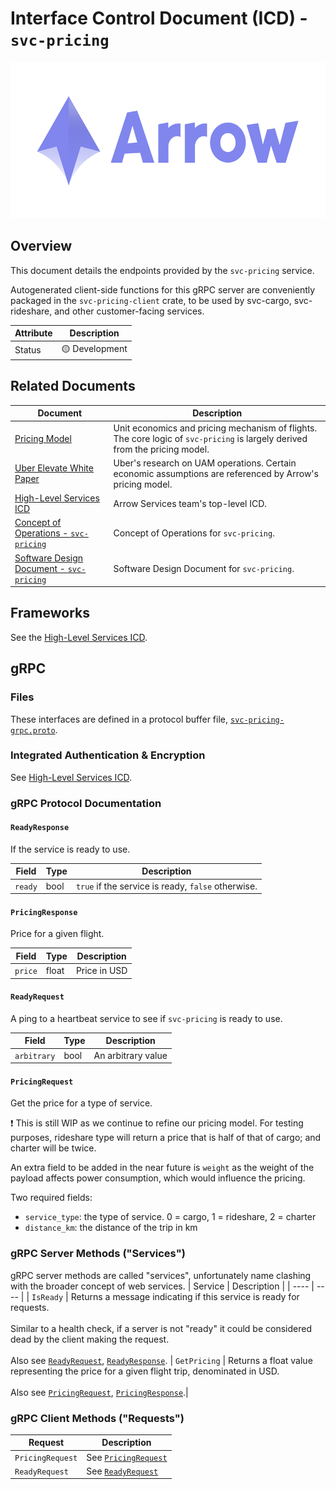 # Interface Control Document (ICD) - `svc-pricing`

<center>

<img src="https://github.com/Arrow-air/tf-github/raw/main/src/templates/doc-banner-services.png" style="height:250px" />

</center>

## Overview

This document details the endpoints provided by the `svc-pricing` service.

Autogenerated client-side functions for this gRPC server are conveniently packaged in the `svc-pricing-client` crate, to be used by svc-cargo, svc-rideshare, and other customer-facing services.


Attribute | Description
--- | ---
Status | :yellow_circle: Development

## Related Documents

Document | Description
--- | ---
[Pricing Model](https://docs.google.com/spreadsheets/d/1mjPtaIn3E5m7r4nyKt_sJKG9BSFm2ty7Gzo7OqERxwo) | Unit economics and pricing mechanism of flights. The core logic of `svc-pricing` is largely derived from the pricing model.
[Uber Elevate White Paper](https://evtol.news/__media/PDFs/UberElevateWhitePaperOct2016.pdf) | Uber's research on UAM operations. Certain economic assumptions are referenced by Arrow's pricing model.
[High-Level Services ICD](https://github.com/Arrow-air/se-services/blob/develop/docs/icd.md) | Arrow Services team's top-level ICD.
[Concept of Operations - `svc-pricing`](conops.md) | Concept of Operations for `svc-pricing`.
[Software Design Document - `svc-pricing`](./sdd.md) | Software Design Document for `svc-pricing`.

## Frameworks

See the [High-Level Services ICD](https://github.com/Arrow-air/se-services/blob/develop/docs/icd.md).


## gRPC

### Files

These interfaces are defined in a protocol buffer file, [`svc-pricing-grpc.proto`](../proto/svc-pricing-grpc.proto).

### Integrated Authentication & Encryption

See [High-Level Services ICD](https://github.com/Arrow-air/se-services/blob/develop/docs/icd.md).

### gRPC Protocol Documentation

#### `ReadyResponse`
If the service is ready to use.


| Field | Type | Description |
| ----- | ---- | ----------- |
| `ready` | bool |  `true` if the service is ready, `false` otherwise. |


#### `PricingResponse`
Price for a given flight. 

| Field | Type | Description |
| ----- | ---- | ----------- |
| `price` | float | Price in USD |

#### `ReadyRequest`
A ping to a heartbeat service to see if `svc-pricing` is ready to use.


| Field | Type | Description |
| ----- | ---- | ----------- |
| `arbitrary` | bool  | An arbitrary value |

#### `PricingRequest`
Get the price for a type of service.

:exclamation: This is still WIP as we continue to refine our pricing model. For testing purposes, rideshare type will return a price that is half of that of cargo; and charter will be twice.

An extra field to be added in the near future is `weight` as the weight of the payload affects power consumption, which would influence the pricing.

Two required fields:
- `service_type`: the type of service. 0 = cargo, 1 = rideshare, 2 =
  charter
- `distance_km`: the distance of the trip in km

### gRPC Server Methods ("Services")

gRPC server methods are called "services", unfortunately name clashing with the broader concept of web services.
| Service | Description |
| ---- | ---- |
| `IsReady` | Returns a message indicating if this service is ready for requests.<br> <br>Similar to a health check, if a server is not "ready" it could be considered dead by the client making the request.<br> <br> Also see [`ReadyRequest`](#readyrequest), [`ReadyResponse`](#readyresponse).
| `GetPricing` | Returns a float value representing the price for a given flight trip, denominated in USD.<br> <br> Also see [`PricingRequest`](#pricingrequest), [`PricingResponse`](#pricingresponse).|

### gRPC Client Methods ("Requests")

| Request | Description |
| ------    | ------- |
| `PricingRequest` | See [`PricingRequest`](#pricingrequest)
| `ReadyRequest` | See [`ReadyRequest`](#readyrequest) |
